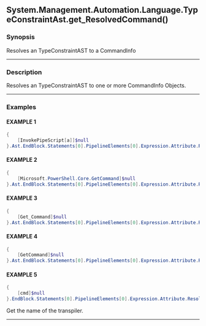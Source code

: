 System.Management.Automation.Language.TypeConstraintAst.get_ResolvedCommand()
-----------------------------------------------------------------------------




### Synopsis
Resolves an TypeConstraintAST to a CommandInfo



---


### Description

Resolves an TypeConstraintAST to one or more CommandInfo Objects.



---


### Examples
#### EXAMPLE 1
```PowerShell
{
    [InvokePipeScript[a]]$null
}.Ast.EndBlock.Statements[0].PipelineElements[0].Expression.Attribute.ResolvedCommand
```

#### EXAMPLE 2
```PowerShell
{
    [Microsoft.PowerShell.Core.GetCommand]$null
}.Ast.EndBlock.Statements[0].PipelineElements[0].Expression.Attribute.ResolvedCommand
```

#### EXAMPLE 3
```PowerShell
{
    [Get_Command]$null
}.Ast.EndBlock.Statements[0].PipelineElements[0].Expression.Attribute.ResolvedCommand
```

#### EXAMPLE 4
```PowerShell
{
    [GetCommand]$null
}.Ast.EndBlock.Statements[0].PipelineElements[0].Expression.Attribute.ResolvedCommand
```

#### EXAMPLE 5
```PowerShell
{
    [cmd]$null  
}.EndBlock.Statements[0].PipelineElements[0].Expression.Attribute.ResolvedCommand
```
Get the name of the transpiler.


---

